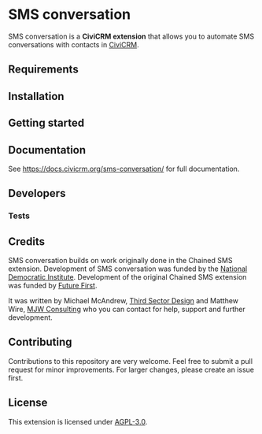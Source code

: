 # SMS conversation

SMS conversation is a **CiviCRM extension** that allows you to automate SMS conversations with contacts in [CiviCRM](https://civicrm.org).

## Requirements

## Installation

## Getting started

## Documentation

See https://docs.civicrm.org/sms-conversation/ for full documentation.

## Developers

### Tests

## Credits

SMS conversation builds on work originally done in the Chained SMS extension. Development of SMS conversation was funded by the [National Democratic Institute](https://www.ndi.org/). Development of the original Chained SMS extension was funded by [Future First](http://futurefirst.org.uk/).

It was written by Michael McAndrew, [Third Sector Design](https://thirdsectordesign.org/) and Matthew Wire, [MJW Consulting](https://www.mjwconsult.co.uk/) who you can contact for help, support and further development.

## Contributing

Contributions to this repository are very welcome. Feel free to submit a pull request for minor improvements. For larger changes, please create an issue first.

## License

This extension is licensed under [AGPL-3.0](LICENSE.txt).
